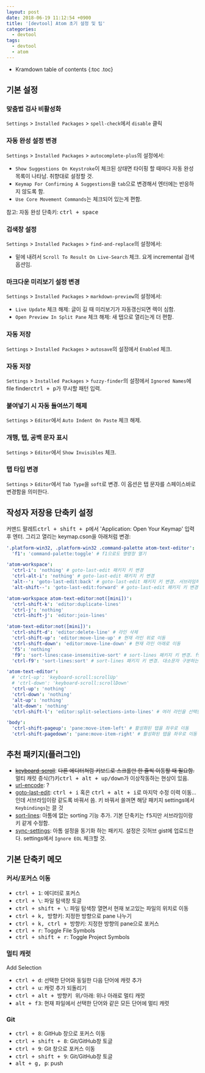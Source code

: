 ```yaml
---
layout: post
date: 2018-06-19 11:12:54 +0900
title: '[devtool] Atom 초기 설정 및 팁'
categories:
  - devtool
tags:
  - devtool
  - atom
---
```


* Kramdown table of contents
{:toc .toc}

## 기본 설정

### 맞춤법 검사 비활성화

`Settings` > `Installed Packages` > `spell-check`에서 `disable` 클릭

### 자동 완성 설정 변경

`Settings` > `Installed Packages` > `autocomplete-plus`의 설정에서:

- `Show Suggestions On Keystroke`이 체크된 상태면 타이핑 할 때마다 자동 완성 목록이 나타남. 취향대로 설정할 것.
- `Keymap For Confirming A Suggestions`을 `tab`으로 변경해서 엔터에는 반응하지 않도록 함.
- `Use Core Movement Commands`는 체크되어 있는게 편함.

참고: 자동 완성 단축키: <kbd>ctrl + space</kbd>

### 검색창 설정

`Settings` > `Installed Packages` > `find-and-replace`의 설정에서:

- 밑에 내려서 `Scroll To Result On Live-Search` 체크. 요게 incremental 검색 옵션임.

### 마크다운 미리보기 설정 변경

`Settings` > `Installed Packages` > `markdown-preview`의 설정에서:

- `Live Update` 체크 해제: 글이 길 때 미리보기가 자동갱신되면 렉이 심함.
- `Open Preview In Split Pane` 체크 해제: 새 탭으로 열리는게 더 편함.

### 자동 저장

`Settings` > `Installed Packages` > `autosave`의 설정에서 `Enabled` 체크.

### 자동 저장

`Settings` > `Installed Packages` > `fuzzy-finder`의 설정에서 `Ignored Names`에 file finder<kbd>ctrl + p</kbd>가 무시할 패턴 입력.

### 붙여넣기 시 자동 들여쓰기 해제

`Settings` > `Editor`에서 `Auto Indent On Paste` 체크 해제.

### 개행, 탭, 공백 문자 표시

`Settings` > `Editor`에서 `Show Invisibles` 체크.

### 탭 타입 변경

`Settings` > `Editor`에서 `Tab Type`을 `soft`로 변경. 이 옵션은 탭 문자를 스페이스바로 변경함을 의미한다.

## 작성자 저장용 단축키 설정

커맨드 팔레트<kbd>ctrl + shift + p</kbd>에서 'Application: Open Your Keymap' 입력 후 엔터. 그리고 열리는 keymap.cson을 아래처럼 변경:

```yml
'.platform-win32, .platform-win32 .command-palette atom-text-editor':
  'f1': 'command-palette:toggle' # f1으로도 명령창 열기

'atom-workspace':
  'ctrl-i': 'nothing' # goto-last-edit 패키지 키 변경
  'ctrl-alt-i': 'nothing' # goto-last-edit 패키지 키 변경
  'alt--': 'goto-last-edit:back' # goto-last-edit 패키지 키 변경. 서브라임하고 맞춤
  'alt-shift--': 'goto-last-edit:forward' # goto-last-edit 패키지 키 변경. 서브라임하고 맞춤

'atom-workspace atom-text-editor:not([mini])':
  'ctrl-shift-k': 'editor:duplicate-lines'
  'ctrl-j': 'nothing'
  'ctrl-shift-j': 'editor:join-lines'

'atom-text-editor:not([mini])':
  'ctrl-shift-d': 'editor:delete-line' # 라인 삭제
  'ctrl-shift-up': 'editor:move-line-up' # 현재 라인 위로 이동
  'ctrl-shift-down': 'editor:move-line-down' # 현재 라인 아래로 이동
  'f5': 'nothing'
  'f9': 'sort-lines:case-insensitive-sort' # sort-lines 패키지 키 변경. f9로 대소문자 구분 없이 정렬
  'ctrl-f9': 'sort-lines:sort' # sort-lines 패키지 키 변경. 대소문자 구분하는 정렬

'atom-text-editor':
  # 'ctrl-up': 'keyboard-scroll:scrollUp'
  # 'ctrl-down': 'keyboard-scroll:scrollDown'
  'ctrl-up': 'nothing'
  'ctrl-down': 'nothing'
  'alt-up': 'nothing'
  'alt-down': 'nothing'
  'ctrl-shift-l': 'editor:split-selections-into-lines' # 여러 라인을 선택한 상태에서 각 라인에 커서 생성. 서브라임하고 맞춤

'body':
  'ctrl-shift-pageup': 'pane:move-item-left' # 활성화된 탭을 좌우로 이동
  'ctrl-shift-pagedown': 'pane:move-item-right' # 활성화된 탭을 좌우로 이동
```

## 추천 패키지(플러그인)

- ~~[keyboard-scroll](https://atom.io/packages/keyboard-scroll)~~: ~~다른 에디터처럼 키보드로 스크롤만 한 줄씩 이동할 때 필요함.~~  
  멀티 캐럿 증식(?)키<kbd>ctrl + alt + up/down</kbd>가 이상작동하는 현상이 있음.
- [url-encode](https://atom.io/packages/url-encode): ?
- [goto-last-edit](https://atom.io/packages/goto-last-edit): <kbd>ctrl + i</kbd> 혹은 <kbd>ctrl + alt + i</kbd>로 마지막 수정 이력 이동... 인데 서브라임이랑 같도록 바꿔서 씀. 키 바꿔서 쓸꺼면 해당 패키지 settings에서 `Keybindings`는 끌 것
- [sort-lines](https://atom.io/packages/sort-lines): 아톰에 없는 sorting 기능 추가. 기본 단축키는 <kbd>f5</kbd>지만 서브라임이랑 키 같게 수정함.
- [sync-settings](https://atom.io/packages/sync-settings): 아톰 설정을 동기화 하는 패키지. 설정은 깃허브 gist에 업로드한다. settings에서 `Ignore EOL` 체크할 것.

## 기본 단축키 메모

### 커서/포커스 이동

- <kbd>ctrl + 1</kbd>: 에디터로 포커스
- <kbd>ctrl + \\</kbd>: 파일 탐색창 토글
- <kbd>ctrl + shift + \\</kbd>: 파일 탐색창 열면서 현재 보고있는 파일의 위치로 이동
- <kbd>ctrl + k, 방향키</kbd>: 지정한 방향으로 pane 나누기
- <kbd>ctrl + k, ctrl + 방향키</kbd>: 지정한 방향의 pane으로 포커스
- <kbd>ctrl + r</kbd>: Toggle File Symbols
- <kbd>ctrl + shift + r</kbd>: Toggle Project Symbols

### 멀티 캐럿

Add Selection

- <kbd>ctrl + d</kbd>: 선택한 단어와 동일한 다음 단어에 캐럿 추가
- <kbd>ctrl + u</kbd>: 캐럿 추가 되돌리기
- <kbd>ctrl + alt + 방향키 위/아래</kbd>: 위나 아래로 멀티 캐럿
- <kbd>alt + f3</kbd>: 현재 파일에서 선택한 단어와 같은 모든 단어에 멀티 캐럿

### Git

- <kbd>ctrl + 8</kbd>: GitHub 창으로 포커스 이동
- <kbd>ctrl + shift + 8</kbd>: Git/GitHub창 토글
- <kbd>ctrl + 9</kbd>: Git 창으로 포커스 이동
- <kbd>ctrl + shift + 9</kbd>: Git/GitHub창 토글
- <kbd>alt + g, p</kbd>: push
